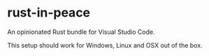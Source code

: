 # rust-in-peace
An opinionated Rust bundle for Visual Studio Code.

This setup should work for Windows, Linux and OSX out of the box.
